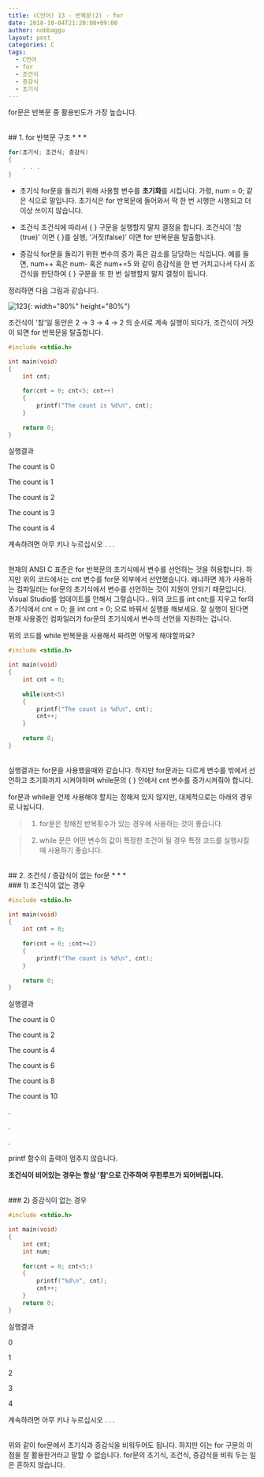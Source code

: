 ```yaml
---
title: (C언어) 13 - 반복문(2) - for
date: 2018-10-04T21:20:08+09:00
author: nobbaggu
layout: post
categories: C
tags:
  - C언어
  - for
  - 조건식
  - 증감식
  - 초기식
---
```


for문은 반복문 중 활용빈도가 가장 높습니다.

<br>
## 1. for 반복문 구조
* * *

~~~ c
for(초기식; 조건식; 증감식)
{
	. . .
}
~~~

* 초기식
for문을 돌리기 위해 사용할 변수를 **초기화**를 시킵니다. 가령, num = 0; 같은 식으로 말입니다. 초기식은 for 반복문에 들어와서 딱 한 번 시행만 시행되고 더 이상 쓰이지 않습니다.

* 조건식
조건식에 따라서 { } 구문을 실행할지 말지 결정을 합니다. 조건식이 '참(true)' 이면 { }를 실행, '거짓(false)' 이면 for 반복문을 탈출합니다.

* 증감식
for문을 돌리기 위한 변수의 증가 혹은 감소를 담당하는 식입니다. 예를 들면, num++ 혹은 num- 혹은 num+=5 와 같이 증감식을 한 번 거치고나서 다시 조건식을 판단하여 { } 구문을 또 한 번 실행할지 말지 결정이 됩니다.

정리하면 다음 그림과 같습니다.

![123](https://nobbaggu.github.io/images/2018/09/1-6.jpg){: width="80%" height="80%"}

조건식이 '참'일 동안은 2 → 3 → 4 → 2 의 순서로 계속 실행이 되다가, 조건식이 거짓이 되면 for 반복문을 탈출합니다.

~~~ c
#include <stdio.h>

int main(void)
{
    int cnt;
    
    for(cnt = 0; cnt<5; cnt++)
    {
        printf("The count is %d\n", cnt);
    }
    
    return 0;
}
~~~

실행결과

The count is 0

The count is 1

The count is 2

The count is 3

The count is 4

계속하려면 아무 키나 누르십시오 . . . 

<br>
현재의 ANSI C 표준은 for 반복문의 초기식에서 변수를 선언하는 것을 허용합니다. 하지만 위의 코드에서는 cnt 변수를 for문 외부에서 선언했습니다. 왜냐하면 제가 사용하는 컴파일러는 for문의 초기식에서 변수를 선언하는 것이 지원이 안되기 때문입니다. Visual Studio를 업데이트를 안해서 그렇습니다.. 위의 코드를 int cnt;를 지우고 for의 초기식에서 cnt = 0; 을 int cnt = 0; 으로 바꿔서 실행을 해보세요. 잘 실행이 된다면 현재 사용중인 컴파일러가 for문의 초기식에서 변수의 선언을 지원하는 겁니다.

위의 코드를 while 반복문을 사용해서 짜려면 어떻게 해야할까요?

~~~ c
#include <stdio.h>

int main(void)
{
    int cnt = 0;
    
    while(cnt<5)
    {
        printf("The count is %d\n", cnt);
        cnt++;
    }
    
    return 0;
}
~~~

<br>
실행결과는 for문을 사용했을때와 같습니다. 하지만 for문과는 다르게 변수를 밖에서 선언하고 초기화까지 시켜야하며 while문의 { } 안에서 cnt 변수를 증가시켜줘야 합니다.

for문과 while을 언제 사용해야 할지는 정해져 있지 않지만, 대체적으로는 아래의 경우로 나뉩니다.

> 1. for문은 정해진 반복횟수가 있는 경우에 사용하는 것이 좋습니다.

> 2. while 문은 어떤 변수의 값이 특정한 조건이 될 경우 특정 코드를 실행시킬 때 사용하기 좋습니다.

<br>
## 2. 조건식 / 증감식이 없는 for문
* * *

<br>
### 1) 조건식이 없는 경우

~~~ c
#include <stdio.h>

int main(void)
{
    int cnt = 0;
    
    for(cnt = 0; ;cnt+=2)
    {
        printf("The count is %d\n", cnt);
    }
    
    return 0;
}
~~~

실행결과

The count is 0

The count is 2

The count is 4

The count is 6

The count is 8

The count is 10

.

.

.

printf 함수의 출력이 멈추지 않습니다.

**조건식이 비어있는 경우는 항상 '참'으로 간주하여 무한루프가 되어버립니다.**

<br>
### 2) 증감식이 없는 경우

~~~ c
#include <stdio.h>

int main(void)
{
    int cnt;
    int num;
    
    for(cnt = 0; cnt<5;)
    {
        printf("%d\n", cnt);
        cnt++;
    }
    return 0;
}
~~~

실행결과

0

1

2

3

4

계속하려면 아무 키나 누르십시오 . . . 

<br> 
위와 같이 for문에서 초기식과 증감식을 비워두어도 됩니다. 하지만 이는 for 구문의 이점을 잘 활용한거라고 말할 수 없습니다. for문의 초기식, 조건식, 증감식을 비워 두는 일은 흔하지 않습니다.